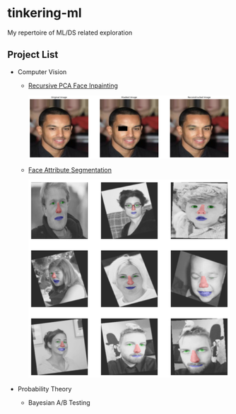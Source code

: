 # tinkering-ml

My repertoire of ML/DS related exploration

## Project List

- Computer Vision
  - [Recursive PCA Face Inpainting](computer_vision/recursive_pca_face_inpainting/)
    
    ![recursive pca face inpainting](computer_vision/recursive_pca_face_inpainting/asset/recpca.png)

  - [Face Attribute Segmentation](computer_vision/face_attr_segmentation/)
    
    ![face attr segmentation](computer_vision/face_attr_segmentation/asset/face_attr_segmentation.png)

- Probability Theory
  - Bayesian A/B Testing